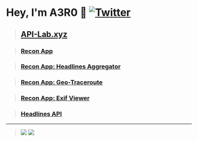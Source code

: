 # __Hey, I'm A3R0 :wave:__ [![Twitter](https://img.shields.io/badge/Twitter-%231DA1F2.svg?style=for-the-badge&logo=Twitter&logoColor=white)](https://twitter.com/a3r0id)

> ## [API-Lab.xyz](https://api-lab.xyz)

> ### [Recon App](https://recon.us.com)

> ### [Recon App: Headlines Aggregator](https://headlines.recon.us.com)

> ### [Recon App: Geo-Traceroute](https://geo.recon.us.com)

> ### [Recon App: Exif Viewer](https://recon.us.com/exif.html)

> ### [Headlines API](https://github.com/a3r0id/headlines-api)

----

> ![](https://github-readme-stats.vercel.app/api/top-langs/?username=a3r0id&hide=css,html,shell,batchfile,hack&theme=synthwave&show_icons=true) ![](https://github-readme-stats.vercel.app/api?username=a3r0id&show_icons=true&theme=synthwave)

